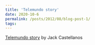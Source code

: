 ```yaml
---
title: 'Telemundo story'
date: 2020-10-6
permalink: /posts/2012/08/blog-post-1/
tags:
---
```


[Telemundo story](https://trib.al/L1ZdUgF) by Jack Castellanos
